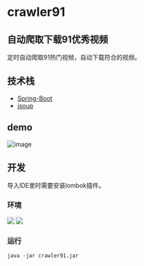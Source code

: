 # crawler91
## 自动爬取下载91优秀视频
定时自动爬取91热门视频，自动下载符合的视频。
## 技术栈
- [Spring-Boot](https://github.com/spring-projects/spring-boot)
- [jsoup](https://github.com/jhy/jsoup)
## demo
![image](https://github.com/blue-troy/crawler91/blob/master/demo.png)
## 开发
导入IDE里时需要安装lombok插件。
### 环境
  ![](https://img.shields.io/badge/JAVA-11%2B-brightgreen.svg) ![](https://img.shields.io/badge/maven-3.0%2B-brightgreen.svg)
### 运行
```
java -jar crawler91.jar
